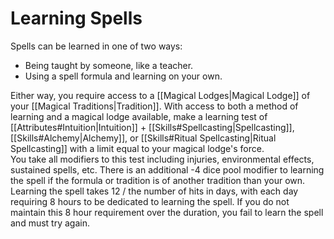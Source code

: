 # Learning Spells
Spells can be learned in one of two ways:
- Being taught by someone, like a teacher.
- Using a spell formula and learning on your own.

Either way, you require access to a [[Magical Lodges|Magical Lodge]] of your [[Magical Traditions|Tradition]].
With access to both a method of learning and a magical lodge available, make a learning test of [[Attributes#Intuition|Intuition]] + [[Skills#Spellcasting|Spellcasting]], [[Skills#Alchemy|Alchemy]], or [[Skills#Ritual Spellcasting|Ritual Spellcasting]] with a limit equal to your magical lodge's force.  
You take all modifiers to this test including injuries, environmental effects, sustained spells, etc. There is an additional -4 dice pool modifier to learning the spell if the formula or tradition is of another tradition than your own.  
Learning the spell takes 12 / the number of hits in days, with each day requiring 8 hours to be dedicated to learning the spell. If you do not maintain this 8 hour requirement over the duration, you fail to learn the spell and must try again.
